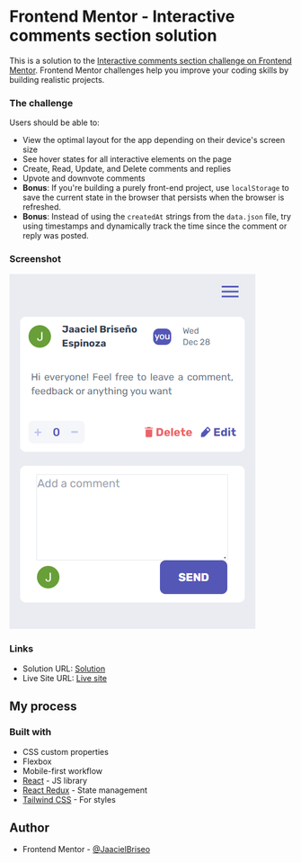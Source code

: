 # Frontend Mentor - Interactive comments section solution

This is a solution to the [Interactive comments section challenge on Frontend Mentor](https://www.frontendmentor.io/challenges/interactive-comments-section-iG1RugEG9). Frontend Mentor challenges help you improve your coding skills by building realistic projects. 


### The challenge

Users should be able to:

- View the optimal layout for the app depending on their device's screen size
- See hover states for all interactive elements on the page
- Create, Read, Update, and Delete comments and replies
- Upvote and downvote comments
- **Bonus**: If you're building a purely front-end project, use `localStorage` to save the current state in the browser that persists when the browser is refreshed.
- **Bonus**: Instead of using the `createdAt` strings from the `data.json` file, try using timestamps and dynamically track the time since the comment or reply was posted.

### Screenshot

![](./screenshot.png)

### Links

- Solution URL: [Solution](https://www.frontendmentor.io/solutions/interactive-comments-section-hEWc5WsRKE)
- Live Site URL: [Live site](https://interactive-comments-jb.netlify.app/)

## My process

### Built with


- CSS custom properties
- Flexbox
- Mobile-first workflow
- [React](https://reactjs.org/) - JS library
- [React Redux](https://redux-toolkit.js.org/) - State management
- [Tailwind CSS](https://tailwindcss.com/) - For styles

## Author

- Frontend Mentor - [@JaacielBriseo](https://www.frontendmentor.io/profile/JaacielBriseo)

